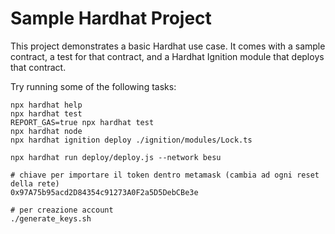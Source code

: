 # Sample Hardhat Project

This project demonstrates a basic Hardhat use case. It comes with a sample contract, a test for that contract, and a Hardhat Ignition module that deploys that contract.

Try running some of the following tasks:

```shell
npx hardhat help
npx hardhat test
REPORT_GAS=true npx hardhat test
npx hardhat node
npx hardhat ignition deploy ./ignition/modules/Lock.ts
```

```shell
npx hardhat run deploy/deploy.js --network besu
 
# chiave per importare il token dentro metamask (cambia ad ogni reset della rete)
0x97A75b95acd2D84354c91273A0F2a5D5DebCBe3e
 
# per creazione account
./generate_keys.sh
```